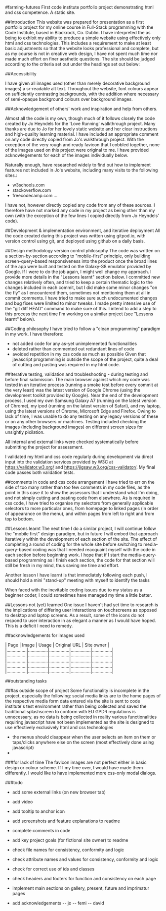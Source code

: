 #farming-futures
First code institute portfolio project demonstrating html and css competence. A static site.

##Introduction
This website was prepared for presentation as a first portfolio project for my online course in Full-Stack programming with the Code Institute, based in Blackrock, Co. Dublin. I have interpreted the as being to exhibit my ability to produce a simple website
using effectively only html and css technologies. This includes a requirement to make at least basic adjustments so that the website looks professional and complete, but as my course is not in creative web design, I have not spent much time nor made much effort on finer
aesthetic questions. The site should be judged according to the criteria set out under the headings set out below:

##Accessibility

I have given all images used (other than merely decorative background images) a sr-readable alt text. Throughout the website, font colours appear on sufficiently contrasting backgrounds, with the addition where necessary of semi-opaque background colours over
background images.

##Acknowledgement of others' work and inspiration and help from others.

Almost all the code is my own, though much of it follows closely the code created by Jo Heyndels for the 'Love Running' walkthrough project. Many thanks are due to Jo for her lovely static website and her clear instructions and high-quality learning material. I have included an appropriate comment on any code directly copied from Jo's walkthrough project.
With the exception of the very rough and ready favicon that I cobbled together, none of the images used on this project were original to me. I have provided acknowlegements for each of the images individually below.

Naturally enough, have researched widely to find out how to implement features not included in Jo's website, including many visits to the following sites.:
- w3schools.com
- stackoverflow.com
- freecodecamp.com
...

I have not, however directly copied any code from any of these sources. I therefore have not marked any code in my project as being other than my own (with the exception of the few lines I copied directly from Jo Heyndels' code).

##Development & implementation environment, and iterative deployment
All the code created during this project was written using gitpod.io, with version control using git, and deployed using github on a daily basis.

##Design methodology version control philosophy
The code was written on a section-by-section according to "mobile-first" principle, only building screen-query-based responsiveness into the product once the broad lines of the app were built and tested on the Galaxy-S8 emulator provided by Google. If I were to do the job again, I might well change my approach. I provide more details in the "Lessons learnt" section below.
I committed new changes relatively often, and tried to keep a certain thematic logic to the changes included in each commit, but I did make some minor changes "on the fly" as I encountered them, sometimes not mentioning them at all in commit comments. I have tried to make sure such undocumented changes and bug fixes were limited to minor tweaks. I made pretty intensive use of the "git diff HEAD" command to make sure of this. I intend to add a step to this process the next time I'm working on a similar project (see "Lessons learnt" below).

##Coding philosophy
I have tried to follow a "clean programming" paradigm in my work. I have therefore:
- not added code for any as-yet unimplemented functionalities
- deleted rather than commented out redundant lines of code
- avoided repetition in my css code as much as possible
Given that javascript programming is outside the scope of the project, quite a deal of cutting and pasting was required in my html code.

 
##Iterative testing, validation and troubleshooting - during testing and before final submission.
The main browser against which my code was tested in an iterative process (running a smoke test before every commit at the very least) was the latest version of Google Chrome (using the development toolkit provided by Google). Near the end of the development process, I used my own Samsung Galaxy A7 (running on the latest version of Chrome), my ipod (running on the latest version of Safari), and my laptop, using the latest versions of Chrome, Microsoft Edge and Firefox. Owing to lack of time, I was unable to do any testing on any legacy versions of these or on any other browsers or machines.
Testing included checking the images (including background images) on different screen sizes for unsightly pixilation.

All internal and external links were checked systematically before submitting the project for assessment.

I validated my html and css code regularly during development via direct input into the validation services provided by W3C at https://validator.w3.org/ and https://jigsaw.w3.org/css-validator/. My final code passes both validation tests.

##comments in code and css code arrangement
I have tried to err on the side of too many rather than too few comments in my code files, as the point in this case it to show the assessors that I understand what I'm doing, and not simply cutting and pasting code from elsewhere. As is required in css code, I have tried to organise my selectors from generally applicable selectors to more particular ones, from homepage to linked pages (in order of appearance on the menu), and within pages from left to right and from top to bottom. 

##Lessons learnt
The next time I do a similar project, I will continue follow the "mobile first" design paradigm, but in future I will embed that approach iteratively within the development of each section of the site. The effect of completing a round of coding for the whole site before switching to media-query-based coding was that I needed reacquaint myself with the code in each section before beginning work. I hope that if I start the media-query-based programming as I finish each section, the code for that section will still be fresh in my mind, thus saving me time and effort.

Another lesson I have learnt is that immediately following each push, I should hold a mini "stand-up" meeting with myself to identify the tasks

When faced with the inevitable coding issues due to my status as a beginner coder, I could sometimes have managed my time a little better.

##Lessons not (yet) learned
One issue I haven't had yet time to research is the implications of differing user interactions on touchscreens as opposed to desktop and laptop screens. As a result, some of the icons do not respond to user interaction in as elegant a manner as I would have hoped. This is a deficit I need to remedy.

##acknowledgements for images used

| Page | Image | Usage | Original URL | Site owner |
|................|................|................|................|................|
|................|................|................|................|................|
|................|................|................|................|................|
|................|................|................|................|................|
|................|................|................|................|................|


##outstanding tasks

###as outside scope of project
Some functionality is incomplete in the project, especially the following:
social media links are to the home pages of the respective media
form data entered via the site is sent to code institute's test environment rather than being collected and saved
the traditional splashscreen to conform with EU GPDR regulations is unnecessary, as no data is being collected in reality
various functionalities requiring javascript have not been implemented as the site is designed to use effectively exclusively html and css technologies
- the menus should disappear when the user selects an item on them or taps/clicks anywhere else on the screen (most effectively done using javascript)
- 

###for lack of time
The favicon images are not perfect either in basic design or colour scheme. If I my time over, I would have made them differently.
I would like to have implemented more css-only modal dialogs.


###todo
- add some external links (on new browser tab)
- add video
- add tooltip to anchor icon
- add screenshots and feature explanations to readme
- complete comments in code
- add key project goals (for fictional site owner) to readme
- check file names for consistency, conformity and logic
- check attribute names and values for consistency, conformity and logic
- check for correct use of ids and classes
- check headers and footers for function and consistency on each page
- implement main sections on gallery, present, future and imprimatur pages

- add acknowledgements
-- jo
-- femi
-- david






